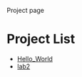 Project page 

<h1>Project List</h1>
<ul>
<li><a href="Hello_World/index.html" target="_blank">Hello_World</a></li>

<li><a href="lab2/index.html" target="_blank">lab2</a></li>
</ul>